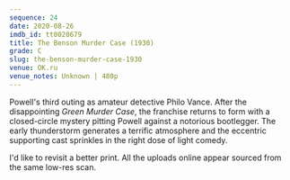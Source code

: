 ```yaml
---
sequence: 24
date: 2020-08-26
imdb_id: tt0020679
title: The Benson Murder Case (1930)
grade: C
slug: the-benson-murder-case-1930
venue: OK.ru
venue_notes: Unknown | 480p
---
```


Powell's third outing as amateur detective Philo Vance. After the disappointing <span data-imdb-id="tt0019949">_Green Murder Case_</span>, the franchise returns to form with a closed-circle mystery pitting Powell against a notorious bootlegger. The early thunderstorm generates a terrific atmosphere and the eccentric supporting cast sprinkles in the right dose of light comedy.

I'd like to revisit a better print. All the uploads online appear sourced from the same low-res scan.
